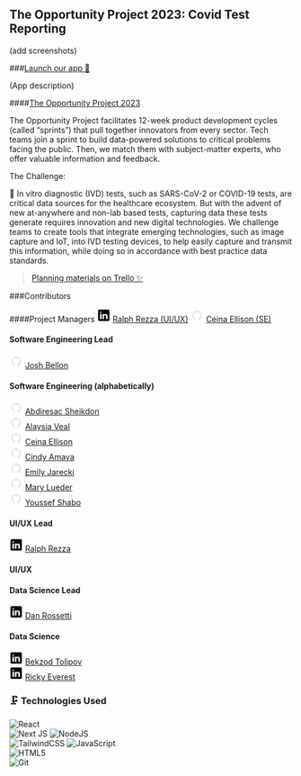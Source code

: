 ## The Opportunity Project 2023: Covid Test Reporting

(add screenshots)

###[Launch our app 📱](https://top-project.vercel.app/)

(App description)

####[The Opportunity Project 2023 ](https://opportunity.census.gov/sprints/fda-diagnostic/)

The Opportunity Project facilitates 12-week product development cycles (called “sprints”) that pull together innovators from every sector. Tech teams join a sprint to build data-powered solutions to critical problems facing the public. Then, we match them with subject-matter experts, who offer valuable information and feedback.

The Challenge:

🦠 In vitro diagnostic (IVD) tests, such as SARS-CoV-2 or COVID-19 tests, are critical data sources for the healthcare ecosystem. But with the advent of new at-anywhere and non-lab based tests, capturing data these tests generate requires innovation and new digital technologies. We challenge teams to create tools that integrate emerging technologies, such as image capture and IoT, into IVD testing devices, to help easily capture and transmit this information, while doing so in accordance with best practice data standards.

> [Planning materials on Trello ✨](https://trello.com/b/ofrxxDPK/covid-test-data-site)<br/>

###Contributors

####Project Managers
![linkedin logo](/src/assets/linkedin.png) [Ralph Rezza (UI/UX)](https://www.linkedin.com/in/ralph-john-rezza/)
![github logo](/src/assets/github.png) [Ceina Ellison (SE)](https://github.com/xcbhx)<br/>

#### Software Engineering Lead
![github logo](/src/assets/github.png) [Josh Bellon](https://github.com/jathos)<br/>

#### Software Engineering (alphabetically)
![github logo](/src/assets/github.png) [Abdiresac Sheikdon](https://github.com/sheikdon)<br/>
![github logo](/src/assets/github.png) [Alaysia Veal](https://github.com/AlaysiaVeal)<br/>
![github logo](/src/assets/github.png) [Ceina Ellison](https://github.com/xcbhx)<br/>
![github logo](/src/assets/github.png) [Cindy Amaya](https://github.com/camaya21)<br/>
![github logo](/src/assets/github.png) [Emily Jarecki](https://github.com/EmilyJarecki)<br/>
![github logo](/src/assets/github.png) [Mary Lueder](https://github.com/mjlueder)<br/>
![github logo](/src/assets/github.png) [Youssef Shabo](https://github.com/YoussefShabo)<br/>

#### UI/UX Lead
![linkedin logo](/src/assets/linkedin.png) [Ralph Rezza](https://www.linkedin.com/in/ralph-john-rezza/)

#### UI/UX 

#### Data Science Lead
![linkedin logo](/src/assets/linkedin.png) [Dan Rossetti](https://www.linkedin.com/in/dan-rossetti/)<br/>

#### Data Science
![linkedin logo](/src/assets/linkedin.png) [Bekzod Tolipov](https://www.linkedin.com/in/bekzod-tolipov/)<br/>
![linkedin logo](/src/assets/linkedin.png) [Ricky Everest](https://www.linkedin.com/in/ricky-everest/)<br/>

### 🗜️ Technologies Used
![React](https://img.shields.io/badge/react-%2320232a.svg?style=for-the-badge&logo=react&logoColor=%2361DAFB)<br />
![Next JS](https://img.shields.io/badge/Next-black?style=for-the-badge&logo=next.js&logoColor=white)
![NodeJS](https://img.shields.io/badge/node.js-6DA55F?style=for-the-badge&logo=node.js&logoColor=white)<br />
![TailwindCSS](https://img.shields.io/badge/tailwindcss-%2338B2AC.svg?style=for-the-badge&logo=tailwind-css&logoColor=white)
![JavaScript](https://img.shields.io/badge/javascript-%23323330.svg?style=for-the-badge&logo=javascript&logoColor=%23F7DF1E)<br/>
![HTML5](https://img.shields.io/badge/html5-%23E34F26.svg?style=for-the-badge&logo=html5&logoColor=white)<br />
![Git](https://img.shields.io/badge/git-%23F05033.svg?style=for-the-badge&logo=git&logoColor=white)<br />
